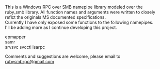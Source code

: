 This is a Windows RPC over SMB namepipe library modeled over the ruby_smb library.
All function names and arguments were written to closely reflct the originals MS documented specifications.             
Currently I have only exposed some functions to the following namepipes.  I'll be adding more as I continue developing this project.  

epmapper     
samr     
srvsvc
svcctl
lsarpc  

Comments and suggestions are welcome, please email to rubysmbrpc@gmail.com  

       
          
